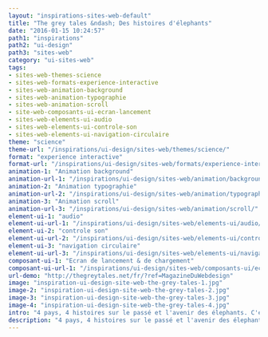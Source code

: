 ```yaml
---
layout: "inspirations-sites-web-default"
title: "The grey tales &ndash; Des histoires d'élephants"
date: "2016-01-15 10:24:57"
path1: "inspirations"
path2: "ui-design"
path3: "sites-web"
category: "ui-sites-web"
tags:
- sites-web-themes-science
- sites-web-formats-experience-interactive
- sites-web-animation-background
- sites-web-animation-typographie
- sites-web-animation-scroll
- site-web-composants-ui-ecran-lancement
- sites-web-elements-ui-audio
- sites-web-elements-ui-controle-son
- sites-web-elements-ui-navigation-circulaire
theme: "science"
theme-url: "/inspirations/ui-design/sites-web/themes/science/"
format: "experience interactive"
format-url: "/inspirations/ui-design/sites-web/formats/experience-interactive/"
animation-1: "Animation background"
animation-url-1: "/inspirations/ui-design/sites-web/animation/background/"
animation-2: "Animation typographie"
animation-url-2: "/inspirations/ui-design/sites-web/animation/typographie/"
animation-3: "Animation scroll"
animation-url-3: "/inspirations/ui-design/sites-web/animation/scroll/"
element-ui-1: "audio"
element-ui-url-1: "/inspirations/ui-design/sites-web/elements-ui/audio/"
element-ui-2: "controle son"
element-ui-url-2: "/inspirations/ui-design/sites-web/elements-ui/controle-son/"
element-ui-3: "navigation circulaire"
element-ui-url-3: "/inspirations/ui-design/sites-web/elements-ui/navigation-circulaire/"
composant-ui-1: "Ecran de lancement & de chargement"
composant-ui-url-1: "/inspirations/ui-design/sites-web/composants-ui/ecran-lancement/"
url-demo: "http://thegreytales.net/fr/?ref=MagazineDuWebdesign"
image: "inspiration-ui-design-site-web-the-grey-tales-1.jpg"
image-2: "inspiration-ui-design-site-web-the-grey-tales-2.jpg"
image-3: "inspiration-ui-design-site-web-the-grey-tales-3.jpg"
image-4: "inspiration-ui-design-site-web-the-grey-tales-4.jpg"
intro: "4 pays, 4 histoires sur le passé et l'avenir des élephants. C'est coloré, c'est beau et il y a des jolis fonds d'écran. Si tu as appris quelque chose et que tu as été ému(e) par les histoires, tu peux apporter une grande aide en informant ton entourage."
description: "4 pays, 4 histoires sur le passé et l'avenir des élephants. C'est coloré, c'est beau et il y a des jolis fonds d'écran. Si tu as appris quelque chose et que tu as été ému(e) par les histoires, tu peux apporter une grande aide en informant ton entourage."
---
```

